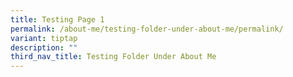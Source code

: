 ```yaml
---
title: Testing Page 1
permalink: /about-me/testing-folder-under-about-me/permalink/
variant: tiptap
description: ""
third_nav_title: Testing Folder Under About Me
---
```

